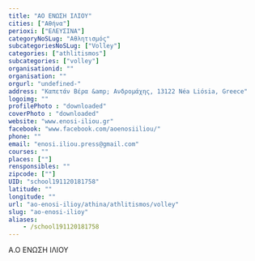 ```yaml
---
title: "ΑΟ ΕΝΩΣΗ ΙΛΙΟΥ"
cities: ["Αθήνα"]
perioxi: ["ΕΛΕΥΣΙΝΑ"]
categoryNoSLug: "Αθλητισμός"
subcategoriesNoSLug: ["Volley"]
categories: ["athlitismos"]
subcategories: ["volley"]
organisationid: ""
organisation: ""
orgurl: "undefined-"
address: "Καπετάν Βέρα &amp; Ανδρομάχης, 13122 Néa Liósia, Greece"
logoimg: ""
profilePhoto : "downloaded"
coverPhoto : "downloaded"
website: "www.enosi-iliou.gr"
facebook: "www.facebook.com/aoenosiiliou/"
phone: ""
email: "enosi.iliou.press@gmail.com"
courses: ""
places: [""]
rensponsibles: ""
zipcode: [""]
UID: "school191120181758"
latitude: ""
longitude: ""
url: "ao-enosi-ilioy/athina/athlitismos/volley"
slug: "ao-enosi-ilioy"
aliases:
    - /school191120181758
---
```



Α.Ο ΕΝΩΣΗ ΙΛΙΟΥ

